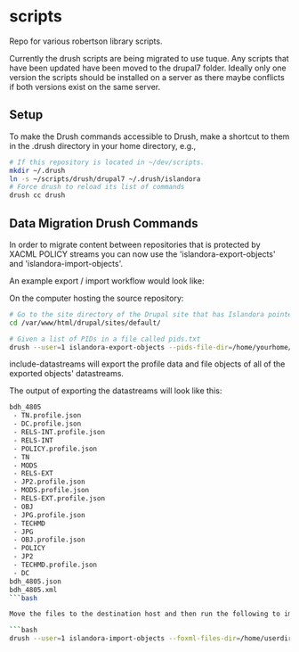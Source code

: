scripts
=======
Repo for various robertson library scripts.  

Currently the drush scripts are being migrated to use tuque.  Any scripts that have been updated have been moved to the drupal7 folder.  Ideally only one version the scripts should be installed on a server as there maybe conflicts if both versions exist on the same server.

Setup
-----
To make the Drush commands accessible to Drush, make a shortcut to them in the .drush directory in your home directory, e.g., 

```bash
# If this repository is located in ~/dev/scripts.
mkdir ~/.drush
ln -s ~/scripts/drush/drupal7 ~/.drush/islandora
# Force drush to reload its list of commands
drush cc drush
```

Data Migration Drush Commands
-----------------------------

In order to migrate content between repositories that is protected by XACML POLICY streams you can now use the 'islandora-export-objects' and 'islandora-import-objects'.

An example export / import workflow would look like:

On the computer hosting the source repository:

```bash
# Go to the site directory of the Drupal site that has Islandora pointed to the source repository
cd /var/www/html/drupal/sites/default/

# Given a list of PIDs in a file called pids.txt
drush --user=1 islandora-export-objects --pids-file-dir=/home/yourhome/export --pids-filename=pids.txt  --include-datastreams=TRUE
```

include-datastreams will export the profile data and file objects of all of the exported objects' datastreams. 

The output of exporting the datastreams will look like this:

```bash
bdh_4805      
 - TN.profile.json
 - DC.profile.json
 - RELS-INT.profile.json
 - RELS-INT
 - POLICY.profile.json
 - TN
 - MODS
 - RELS-EXT
 - JP2.profile.json
 - MODS.profile.json
 - RELS-EXT.profile.json
 - OBJ
 - JPG.profile.json
 - TECHMD
 - JPG
 - OBJ.profile.json
 - POLICY
 - JP2
 - TECHMD.profile.json
 - DC
bdh_4805.json 
bdh_4805.xml  
```bash

Move the files to the destination host and then run the following to import:

```bash
drush --user=1 islandora-import-objects --foxml-files-dir=/home/userdir/export --foxml-files-list=/home/userdir/export/bdh_remaining_files.txt --use-exported-datastreams=TRUE
```
